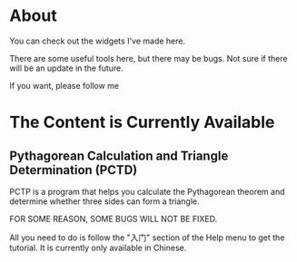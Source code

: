 # About
You can check out the widgets I've made here.

There are some useful tools here, but there may be bugs. Not sure if there will be an update in the future.

If you want, please follow me

# The Content is Currently Available
## Pythagorean Calculation and Triangle Determination (PCTD)
PCTP is a program that helps you calculate the Pythagorean theorem and determine whether three sides can form a triangle. 

FOR SOME REASON, SOME BUGS WILL NOT BE FIXED. 

All you need to do is follow the "入门" section of the Help menu to get the tutorial. It is currently only available in Chinese.
